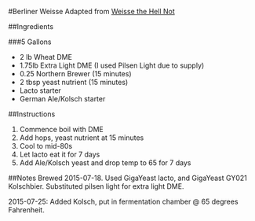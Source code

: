#Berliner Weisse
Adapted from [Weisse the Hell Not](http://www.snbbrewing.com/2013/06/weiss-hell-not.html)

##Ingredients


###5 Gallons
* 2 lb Wheat DME
* 1.75lb Extra Light DME (I used Pilsen Light due to supply)
* 0.25 Northern Brewer (15 minutes)
* 2 tbsp yeast nutrient (15 minutes)
* Lacto starter
* German Ale/Kolsch starter

##Instructions
1. Commence boil with DME
2. Add hops, yeast nutrient at 15 minutes
3. Cool to mid-80s
4. Let lacto eat it for 7 days
5. Add Ale/Kolsch yeast and drop temp to 65 for 7 days


##Notes
Brewed 2015-07-18. Used GigaYeast lacto, and GigaYeast GY021 Kolschbier. Substituted pilsen light for extra light DME.

2015-07-25: Added Kolsch, put in fermentation chamber @ 65 degrees Fahrenheit.
